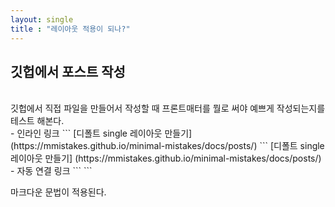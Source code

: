 ```yaml
---
layout: single
title : "레이아웃 적용이 되나?"
---
```


## 깃헙에서 포스트 작성
<br>
깃헙에서 직접 파일을 만들어서 작성할 때 프론트매터를 뭘로 써야 예쁘게 작성되는지를 테스트 해본다.
<br>
- 인라인 링크
```
[디폴트 single 레이아웃 만들기] (https://mmistakes.github.io/minimal-mistakes/docs/posts/)
```
[디폴트 single 레이아웃 만들기] (https://mmistakes.github.io/minimal-mistakes/docs/posts/)
<br>
- 자동 연결 링크
```
<https://mmistakes.github.io/minimal-mistakes/docs/layouts/>
```
<https://mmistakes.github.io/minimal-mistakes/docs/layouts/>
<br>

마크다운 문법이 적용된다.
